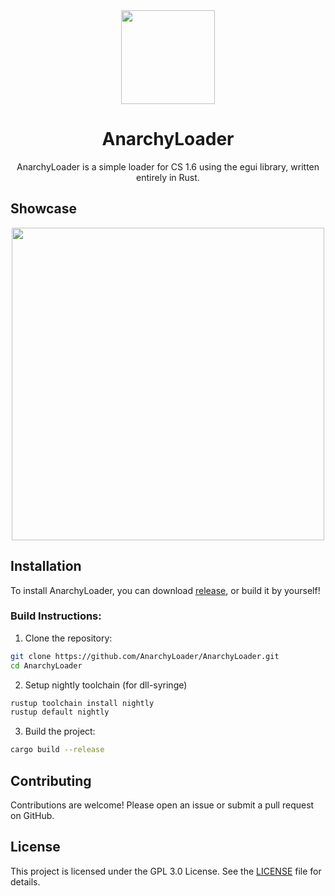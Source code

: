 <div align="center">
   <img src="https://github.com/user-attachments/assets/da62d58f-d664-4ce5-8932-db1e04d572c3" width="150"></img>
   <h1>AnarchyLoader</h1>
   AnarchyLoader is a simple loader for CS 1.6 using the egui library, written entirely in Rust.
</div>

## Showcase
<div align="center">
    <img src="https://github.com/user-attachments/assets/f0908faa-e15b-46e3-96d0-338b817c416b" width=500>
</div>

## Installation

To install AnarchyLoader, you can download [release](https://github.com/AnarchyLoader/AnarchyLoader/releases/latest), or build it by yourself!

### Build Instructions:

1. Clone the repository:

```sh
git clone https://github.com/AnarchyLoader/AnarchyLoader.git
cd AnarchyLoader
```

2. Setup nightly toolchain (for dll-syringe)

```sh
rustup toolchain install nightly
rustup default nightly
```

3. Build the project:

```sh
cargo build --release
```

## Contributing

Contributions are welcome! Please open an issue or submit a pull request on GitHub.

## License

This project is licensed under the GPL 3.0 License. See the [LICENSE](https://github.com/AnarchyLoader/AnarchyLoader/blob/main/LICENSE) file for details.
